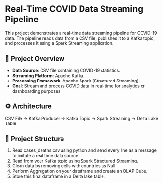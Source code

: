 # Real-Time COVID Data Streaming Pipeline

This project demonstrates a real-time data streaming pipeline for COVID-19 data. The pipeline reads data from a CSV file, publishes it to a Kafka topic, and processes it using a Spark Streaming application.

## 📌 Project Overview

- **Data Source**: CSV file containing COVID-19 statistics.
- **Streaming Platform**: Apache Kafka.
- **Processing Framework**: Apache Spark (Structured Streaming).
- **Goal**: Stream and process COVID data in real-time for analytics or dashboarding purposes.

## ⚙️ Architecture
CSV File → Kafka Producer → Kafka Topic → Spark Streaming → Delta Lake Table


## 📂 Project Structure

1. Read cases_deaths.csv using python and send every line as a message to imitate a real time data source.
2. Read from your Kafka topic using Spark Structured Streaming.
3. Clean data by removing cells with countries as Null
4. Perform Aggregation on your dataframe and create an OLAP Cube.
5. Store this final dataframe in a Delta lake table.
